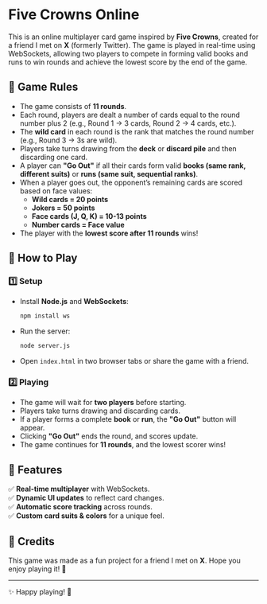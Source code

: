 # Five Crowns Online

This is an online multiplayer card game inspired by **Five Crowns**, created for a friend I met on **X** (formerly Twitter). The game is played in real-time using WebSockets, allowing two players to compete in forming valid books and runs to win rounds and achieve the lowest score by the end of the game.

## 🎴 Game Rules
- The game consists of **11 rounds**.
- Each round, players are dealt a number of cards equal to the round number plus 2 (e.g., Round 1 → 3 cards, Round 2 → 4 cards, etc.).
- The **wild card** in each round is the rank that matches the round number (e.g., Round 3 → 3s are wild).
- Players take turns drawing from the **deck** or **discard pile** and then discarding one card.
- A player can **"Go Out"** if all their cards form valid **books (same rank, different suits)** or **runs (same suit, sequential ranks)**.
- When a player goes out, the opponent’s remaining cards are scored based on face values:
  - **Wild cards = 20 points**
  - **Jokers = 50 points**
  - **Face cards (J, Q, K) = 10-13 points**
  - **Number cards = Face value**
- The player with the **lowest score after 11 rounds** wins!

## 🚀 How to Play
### 1️⃣ Setup
- Install **Node.js** and **WebSockets**:
  ```sh
  npm install ws
  ```
- Run the server:
  ```sh
  node server.js
  ```
- Open `index.html` in two browser tabs or share the game with a friend.

### 2️⃣ Playing
- The game will wait for **two players** before starting.
- Players take turns drawing and discarding cards.
- If a player forms a complete **book** or **run**, the **"Go Out"** button will appear.
- Clicking **"Go Out"** ends the round, and scores update.
- The game continues for **11 rounds**, and the lowest scorer wins!

## 🎨 Features
✅ **Real-time multiplayer** with WebSockets.  
✅ **Dynamic UI updates** to reflect card changes.  
✅ **Automatic score tracking** across rounds.  
✅ **Custom card suits & colors** for a unique feel.  

## 👥 Credits
This game was made as a fun project for a friend I met on **X**. Hope you enjoy playing it! 🚀

---
✨ Happy playing! 🎴

